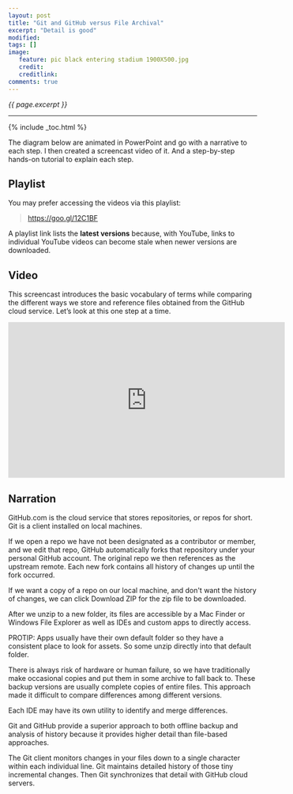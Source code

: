 ```yaml
---
layout: post
title: "Git and GitHub versus File Archival"
excerpt: "Detail is good"
modified:
tags: []
image:
   feature: pic black entering stadium 1900X500.jpg
   credit: 
   creditlink: 
comments: true
---
```

<i>{{ page.excerpt }}</i>
<hr />

{% include _toc.html %}

The diagram below are animated in PowerPoint and go with a narrative to each step.
I then created a screencast video of it.
And a step-by-step hands-on tutorial to explain each step.

## Playlist

You may prefer accessing the videos via this playlist:

> <a target="_blank" href="https://goo.gl/12C1BF">https://goo.gl/12C1BF</a>

A playlist link lists the <strong>latest versions</strong> 
because, with YouTube, 
links to individual YouTube videos can become stale when newer versions are downloaded.

## Video

This screencast introduces the basic vocabulary of terms while comparing the different ways we store and reference files obtained from the GitHub cloud service. Let’s look at this one step at a time.

<iframe width="560" height="315" src="https://www.youtube.com/embed/Onv9nhPIBp0" frameborder="0" allowfullscreen> </iframe>

## Narration

GitHub.com is the cloud service that stores repositories, or repos for short. Git is a client installed on local machines. 

If we open a repo we have not been designated as a contributor or member, and we edit that repo, GitHub automatically forks that repository under your personal GitHub account. The original repo we then references as the upstream remote. Each new fork contains all history of changes up until the fork occurred. 

If we want a copy of a repo on our local machine, and don't want the history of changes, we can click Download ZIP for the zip file to be downloaded. 

After we unzip to a new folder, its files are accessible by a Mac Finder or Windows File Explorer as well as IDEs and custom apps to directly access.

PROTIP: Apps usually have their own default folder so they have a consistent place to look for assets. So some unzip directly into that default folder.

There is always risk of hardware or human failure, so we have traditionally make occasional copies and put them in some archive to fall back to. These backup versions are usually complete copies of entire files. This approach made it difficult to compare differences among different versions.

Each IDE may have its own utility to identify and merge differences. 

Git and GitHub provide a superior approach to both offline backup and analysis of history because it provides higher detail than file-based approaches.

The Git client monitors changes in your files down to a single character within each individual line. Git maintains detailed history of those tiny incremental changes. Then Git synchronizes that detail with GitHub cloud servers. 
